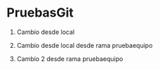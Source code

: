 # PruebasGit



1) Cambio desde local

2) Cambio desde local desde rama pruebaequipo

3) Cambio 2 desde rama pruebaequipo

